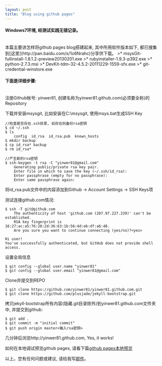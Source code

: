 ```yaml
---
layout: post
title: "Blog using github pages"
---
```

#### Windows7环境, 经测试实践无错记录。
<br />
本篇主要讲怎样将github pages blog搭建起来, 其中所用软件版本如下, 都已搜集到[这里](http://pan.baidu.com/s/1o6Nrahc)分享供下载。
>* msysGit-fullinstall-1.8.1.2-preview20130201.exe
>* rubyinstaller-1.9.3-p392.exe
>* python-2.7.3.msi
>* DevKit-tdm-32-4.5.2-20111229-1559-sfx.exe
>* git-credential-winstore.exe

#### 下面是详细步骤:
<br />
注册Github帐号: yinwer81, 创建名称为yinwer81.github.com(必须要全称)的Repository

下载并安装msysgit, 比如安装在C:\msysgit, 使用msys.bat生成SSH Key

	//检查是否存在.ssh目录, 如存在则备份rsa密钥
	$ cd ~/.ssh
	$ ls
		config  id_rsa  id_rsa.pub  known_hosts
	$ mkdir backup
	$ cp id_rsa* backup
	$ rm id_rsa*

	//产生新的rsa密钥
	$ ssh-keygen -t rsa -C "yinwer81@gmail.com"
		Generating public/private rsa key pair.
		Enter file in which to save the key (~/.ssh/id_rsa):
		Enter passphrase (empty for no passphrase):
		Enter same passphrase again:
将id_rsa.pub文件中的内容添加到Github -> Account Settings -> SSH Keys项

测试连接github.com情况:

	$ ssh -T git@github.com
		The authenticity of host 'github.com (207.97.227.239)' can't be established.
		RSA key fingerprint is 16:27:ac:a5:76:28:2d:36:63:1b:56:4d:eb:df:a6:48.
		Are you sure you want to continue connecting (yes/no)?<yes>

	Hi user!
	You've successfully authenticated, but GitHub does not provide shell access.

设置全局信息

	$ git config --global user.name "yinwer81"
	$ git config --global user.email "yinwer81@gmail.com"

Clone并提交到REPO

	$ git clone https://github.com/yinwer81/yinwer81.github.com.git
	$ git clone https://github.com/plusjade/jekyll-bootstrap.git

拷贝jekyll-bootstrap所有内容(隐藏.git目录除外)到yinwer81.github.com文件夹中, 并提交到github:

	$ git add .
	$ git commit -m "initial commit"
	$ git push origin master<输入rsa密钥>

几分钟后浏览http://yinwer81.github.com, Yes, it works!

如何在本地调试预览github pages, 请看下篇[github pages本地预览](/2014/09/preview-github-pages/)

以上。您有任何问题或建议, 请给我写[邮件](mailto:yinwer81@gmail.com)。

